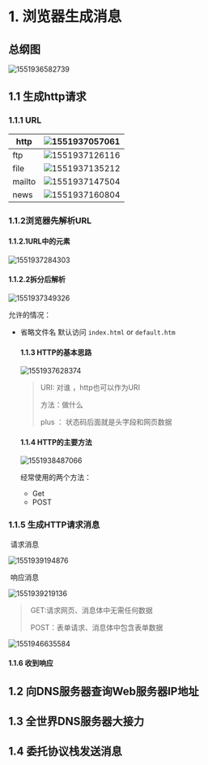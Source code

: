 # 1. 浏览器生成消息

## 总纲图

![1551936582739](C:\Users\卢华源\AppData\Roaming\Typora\typora-user-images\1551936582739.png)

## 1.1 生成http请求

### 1.1.1 URL

| http   | ![1551937057061](C:\Users\卢华源\AppData\Roaming\Typora\typora-user-images\1551937057061.png) |
| ------ | ------------------------------------------------------------ |
| ftp    | ![1551937126116](C:\Users\卢华源\AppData\Roaming\Typora\typora-user-images\1551937126116.png) |
| file   | ![1551937135212](C:\Users\卢华源\AppData\Roaming\Typora\typora-user-images\1551937135212.png) |
| mailto | ![1551937147504](C:\Users\卢华源\AppData\Roaming\Typora\typora-user-images\1551937147504.png) |
| news   | ![1551937160804](C:\Users\卢华源\AppData\Roaming\Typora\typora-user-images\1551937160804.png) |



### 1.1.2浏览器先解析URL

#### 1.1.2.1URL中的元素

![1551937284303](C:\Users\卢华源\AppData\Roaming\Typora\typora-user-images\1551937284303.png)

#### 1.1.2.2拆分后解析

![1551937349326](C:\Users\卢华源\AppData\Roaming\Typora\typora-user-images\1551937349326.png)

允许的情况：

- 省略文件名 默认访问 ``index.html`` or ``default.htm``

  #### 1.1.3 HTTP的基本思路

  ![1551937628374](C:\Users\卢华源\AppData\Roaming\Typora\typora-user-images\1551937628374.png)

  > URI:  对谁 ，http也可以作为URI
  >
  > 方法：做什么
  >
  > plus ： 状态码后面就是头字段和网页数据

  #### 1.1.4 HTTP的主要方法

  ![1551938487066](C:\Users\卢华源\AppData\Roaming\Typora\typora-user-images\1551938487066.png)

  经常使用的两个方法：

  - Get
  - POST

### 1.1.5 生成HTTP请求消息

​	请求消息

![1551939194876](C:\Users\卢华源\AppData\Roaming\Typora\typora-user-images\1551939194876.png)

​	响应消息

![1551939219136](C:\Users\卢华源\AppData\Roaming\Typora\typora-user-images\1551939219136.png)



> ​	GET:请求网页、消息体中无需任何数据
>
> ​	POST：表单请求、消息体中包含表单数据

![1551946635584](C:\Users\卢华源\AppData\Roaming\Typora\typora-user-images\1551946635584.png)

#### 1.1.6 收到响应



## 1.2 向DNS服务器查询Web服务器IP地址

## 1.3 全世界DNS服务器大接力

## 1.4 委托协议栈发送消息

